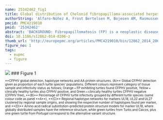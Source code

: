 ```yaml
---
name: 25342462_fig1
title: Global distribution of Chelonid fibropapilloma-associated herpesvirus among clinically healthy sea turtles.
authorString: 'Alfaro-Núñez A, Frost Bertelsen M, Bojesen AM, Rasmussen I, Zepeda-Mendoza L, Tange Olsen M, Gilbert MT.'
pmcid: PMC4219010
pmid: '25342462'
abstract: 'BACKGROUND: Fibropapillomatosis (FP) is a neoplastic disease characterized by cutaneous tumours that has been documented to infect all sea turtle species. Chelonid fibropapilloma-associated herpesvirus (CFPHV) is believed to be the aetiological agent of FP, based principally on consistent PCR-based detection of herpesvirus DNA sequences from FP tumours. We used a recently described PCR-based assay that targets 3 conserved CFPHV genes, to survey 208 green turtles (Chelonia mydas). This included both FP tumour exhibiting and clinically healthy individuals. An additional 129 globally distributed clinically healthy individual sea turtles; representing four other species were also screened. RESULTS: CFPHV DNA sequences were obtained from 37/37 (100%) FP exhibiting green turtles, and 45/300 (15%) clinically healthy animals spanning all five species. Although the frequency of infected individuals per turtle population varied considerably, most global populations contained at least one CFPHV positive individual, with the exception of various turtle species from the Arabian Gulf, Northern Indian Ocean and Puerto Rico. Haplotype analysis of the different gene markers clustered the CFPHV DNA sequences for two of the markers (UL18 and UL22) in turtles from Turks and Caicos separate to all others, regardless of host species or geographic origin. CONCLUSION: Presence of CFPHV DNA within globally distributed samples for all five species of sea turtle was confirmed. While 100% of the FP exhibiting green turtles yielded CFPHV sequences, surprisingly, so did 15% of the clinically healthy turtles. We hypothesize that turtle populations with zero (0%) CFPHV frequency may be attributed to possible environmental differences, diet and/or genetic resistance in these individuals. Our results provide first data on the prevalence of CFPHV among seemingly healthy turtles; a factor that may not be directly correlated to the disease incidence, but may suggest of a long-term co-evolutionary latent infection interaction between CFPHV and its turtle-host across species. Finally, computational analysis of amino acid variants within the Turks and Caicos samples suggest potential functional importance in a substitution for marker UL18 that encodes the major capsid protein gene, which potentially could explain differences in pathogenicity. Nevertheless, such a theory remains to be validated by further research.'
doi: 10.1186/s12862-014-0206-z
thumb_url: 'http://europepmc.org/articles/PMC4219010/bin/12862_2014_206_Fig1_HTML.gif'
figure_no: 1
tags:
  - eupmc
  - figure
---
```

<img src='http://europepmc.org/articles/PMC4219010/bin/12862_2014_206_Fig1_HTML.jpg' style='max-height: 300px'>
### Figure 1
<p style='font-size: 10px;'>**CFPHV global detection, haplotype networks and AA protein structures. (A)** Global CFPHV detection given as proportion of each turtle species’ populations. Different colours represent category of tissue sample and infectivity status as follows; Orange = FP exhibiting turtles found CFPHV positive, Yellow = clinically healthy turtles also CFPHV positive, and Green = clinically healthy turtles CFPHV negative (CFPHV free), **(B)** Percentage of CFPHV turtle infectivity grouped by different turtle species (same colour code as panel **A**), **(C)** Regional haplotype networks for markers UL18, UL22 and UL27 clustered by regional sample origins, and showing the respective number of haplotypes found per marker, and **(D)** Amino acid radical substitution-predicted protein structure models for marker UL18, where globally distributed samples have the reference structure, while green turtles from Turks and Caicos, plus one green turtle from Portugal correspond to the alternative variant structure.</p>